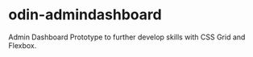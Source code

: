 # odin-admindashboard
Admin Dashboard Prototype to further develop skills with CSS Grid and Flexbox.
